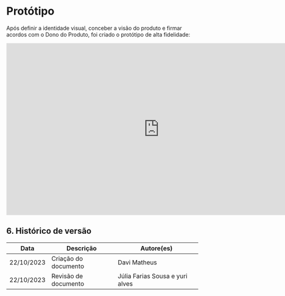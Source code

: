 # Protótipo

Após definir a identidade visual, conceber a visão do produto e firmar acordos com o Dono do Produto, foi criado o protótipo de alta fidelidade:

<iframe style="border: 1px solid rgba(0, 0, 0, 0.1);" width="800" height="450" src="https://www.figma.com/embed?embed_host=share&url=https%3A%2F%2Fwww.figma.com%2Ffile%2FNELNdbY5Mc8WJl8US3gNr7%2FprintGo%3Ftype%3Ddesign%26node-id%3D0%253A1%26mode%3Ddesign%26t%3D4HsZIyU8eLNFIp3x-1" allowfullscreen></iframe>


## 6. Histórico de versão

|**Data**|**Descrição**|**Autore(es)**|
|--------|-------------|--------------|
|22/10/2023| Criação do documento | Davi Matheus  |
|22/10/2023| Revisão de documento | Júlia Farias Sousa e yuri alves  |
